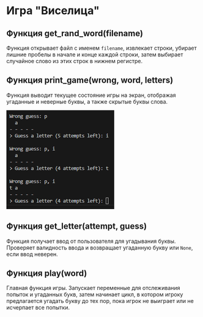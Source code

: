 # Игра "Виселица"

## Функция get_rand_word(filename)

Функция открывает файл с именем `filename`, извлекает строки, убирает лишние пробелы в начале и конце каждой строки, затем выбирает случайное слово из этих строк в нижнем регистре.

## Функция print_game(wrong, word, letters)

Функция выводит текущее состояние игры на экран, отображая угаданные и неверные буквы, а также скрытые буквы слова.

![картинка пример](gameplay.png)

## Функция get_letter(attempt, guess)

Функция получает ввод от пользователя для угадывания буквы. Проверяет валидность ввода и возвращает угаданную букву или `None`, если ввод неверен.

## Функция play(word)

Главная функция игры. Запускает переменные для отслеживания попыток и угаданных букв, затем начинает цикл, в котором игроку предлагается угадать букву до тех пор, пока игрок не выиграет или не исчерпает все попытки.